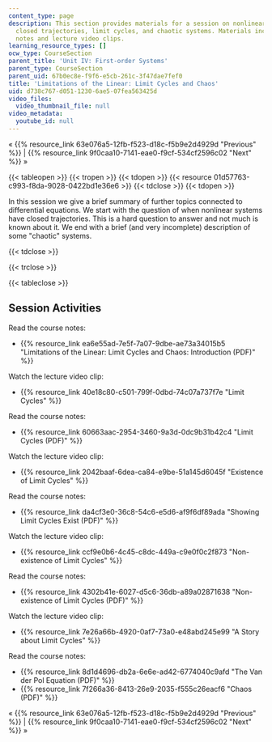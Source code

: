 ```yaml
---
content_type: page
description: This section provides materials for a session on nonlinear systems with
  closed trajectories, limit cycles, and chaotic systems. Materials include course
  notes and lecture video clips.
learning_resource_types: []
ocw_type: CourseSection
parent_title: 'Unit IV: First-order Systems'
parent_type: CourseSection
parent_uid: 67b0ec8e-f9f6-e5cb-261c-3f47dae7fef0
title: 'Limitations of the Linear: Limit Cycles and Chaos'
uid: d738c767-d051-1230-6ae5-07fea563425d
video_files:
  video_thumbnail_file: null
video_metadata:
  youtube_id: null
---
```


« {{% resource_link 63e076a5-12fb-f523-d18c-f5b9e2d4929d "Previous" %}} | {{% resource_link 9f0caa10-7141-eae0-f9cf-534cf2596c02 "Next" %}} »

{{< tableopen >}}
{{< tropen >}}
{{< tdopen >}}
{{< resource 01d57763-c993-f8da-9028-0422bd1e36e6 >}}
{{< tdclose >}}
{{< tdopen >}}


In this session we give a brief summary of further topics connected to differential equations. We start with the question of when nonlinear systems have closed trajectories. This is a hard question to answer and not much is known about it. We end with a brief (and very incomplete) description of some "chaotic" systems.


{{< tdclose >}}

{{< trclose >}}

{{< tableclose >}}

Session Activities
------------------

Read the course notes:

*   {{% resource_link ea6e55ad-7e5f-7a07-9dbe-ae73a34015b5 "Limitations of the Linear: Limit Cycles and Chaos: Introduction (PDF)" %}}

Watch the lecture video clip:

*   {{% resource_link 40e18c80-c501-799f-0dbd-74c07a737f7e "Limit Cycles" %}}

Read the course notes:

*   {{% resource_link 60663aac-2954-3460-9a3d-0dc9b31b42c4 "Limit Cycles (PDF)" %}}

Watch the lecture video clip:

*   {{% resource_link 2042baaf-6dea-ca84-e9be-51a145d6045f "Existence of Limit Cycles" %}}

Read the course notes:

*   {{% resource_link da4cf3e0-36c8-54c6-e5d6-af9f6df89ada "Showing Limit Cycles Exist (PDF)" %}}

Watch the lecture video clip:

*   {{% resource_link ccf9e0b6-4c45-c8dc-449a-c9e0f0c2f873 "Non-existence of Limit Cycles" %}}

Read the course notes:

*   {{% resource_link 4302b41e-6027-d5c6-36db-a89a02871638 "Non-existence of Limit Cycles (PDF)" %}}

Watch the lecture video clip:

*   {{% resource_link 7e26a66b-4920-0af7-73a0-e48abd245e99 "A Story about Limit Cycles" %}}

Read the course notes:

*   {{% resource_link 8d1d4696-db2a-6e6e-ad42-6774040c9afd "The Van der Pol Equation (PDF)" %}}
*   {{% resource_link 7f266a36-8413-26e9-2035-f555c26eacf6 "Chaos (PDF)" %}}

« {{% resource_link 63e076a5-12fb-f523-d18c-f5b9e2d4929d "Previous" %}} | {{% resource_link 9f0caa10-7141-eae0-f9cf-534cf2596c02 "Next" %}} »